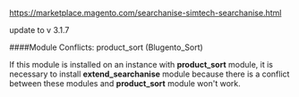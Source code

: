 https://marketplace.magento.com/searchanise-simtech-searchanise.html

update to v 3.1.7

####Module Conflicts: product_sort (Blugento_Sort)

If this module is installed on an instance with **product_sort** module, it is necessary to
install **extend_searchanise** module because there is a conflict between these modules and **product_sort** module
won't work.
